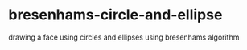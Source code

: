 # bresenhams-circle-and-ellipse
drawing a face using circles and ellipses using bresenhams algorithm
